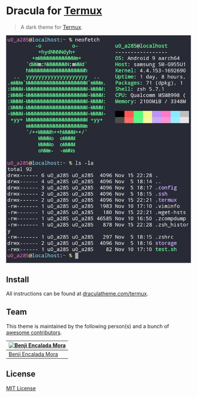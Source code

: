 # Dracula for [Termux](https://termux.com/)

> A dark theme for [Termux](https://termux.com/).

![Screenshot](./screenshot.png)

## Install

All instructions can be found at [draculatheme.com/termux](https://draculatheme.com/termux).

## Team

This theme is maintained by the following person(s) and a bunch of [awesome contributors](https://github.com/dracula/term/graphs/contributors).

[![Benji Encalada Mora](https://avatars0.githubusercontent.com/u/4167938?v=3&s=70)](https://github.com/benjifs) |
--- |
[Benji Encalada Mora](https://github.com/benjifs) |

## License

[MIT License](./LICENSE)

